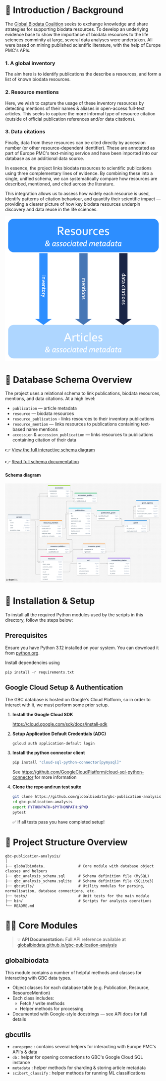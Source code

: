 # 🧭 Introduction / Background

The [Global Biodata Coalition](https://globalbiodata.org) seeks to exchange knowledge and share strategies for supporting biodata resources. To develop an underlying evidence base to show the importance of biodata resources to the life sciences comminity at large, several data analyses were undertaken. All were based on mining published scientific literature, with the help of Europe PMC's APIs.

### 1. A global inventory
The aim here is to identify publications the describe a resources, and form a list of known biodata resources.

### 2. Resource mentions
Here, we wish to capture the usage of these inventory resources by detecting mentions of their names & aliases in open-access full-text articles. This seeks to capture the more informal type of resource citation (outside of official publication references and/or data citations).

### 3. Data citations
Finally, data from these resources can be cited directly by accession number (or other resource-dependent identifier). These are annotated as part of Europe PMC's text-mining service and have been imported into our database as an additional data source.

In essence, the project links biodata resources to scientific publications using three complementary lines of evidence. By combining these into a single, unified schema, we can systematically compare how resources are described, mentioned, and cited across the literature.

This integration allows us to assess how widely each resource is used, identify patterns of citation behaviour, and quantify their scientific impact — providing a clearer picture of how key biodata resources underpin discovery and data reuse in the life sciences.

![Overview of resource<->publication linking](docs/assets/link_overview.png)

# 🧱 Database Schema Overview

The project uses a relational schema to link publications, biodata resources, mentions, and data citations.
At a high level:

- `publication` — article metadata
- `resource` — biodata resources
- `resource_publication` - links resources to their inventory publications
- `resource_mention` — links resources to publications containing text-based name mentions
- `accession` & `accession_publication` — links resources to publications containing citation of their data


👉 [View the full interactive schema diagram](https://drawsql.app/teams/gbc-4/diagrams/gcb-publication-analysis-uber-schema)

👉 [Read full schema documentation](https://globalbiodata.github.io/gbc-publication-analysis/schema/)

#### Schema diagram

![GBC database schema diagram](docs/assets/gbc_schema_diagram.png)

# 🧰 Installation & Setup

To install all the required Python modules used by the scripts in this directory, follow the steps below:

## Prerequisites

Ensure you have Python 3.12 installed on your system. You can download it from [python.org](https://www.python.org/).

Install dependencies using
```
pip install -r requirements.txt
```

## Google Cloud Setup & Authentication

The GBC database is hosted on Google's Cloud Platform, so in order to interact with it, we must perform some prior setup.

1. **Install the Google Cloud SDK**

    https://cloud.google.com/sdk/docs/install-sdk

2. **Setup Application Default Credentials (ADC)**

    ```bash
    gcloud auth application-default login
    ```

3. **Install the python connector client**

    ```bash
    pip install "cloud-sql-python-connector[pymysql]"
    ```
    See https://github.com/GoogleCloudPlatform/cloud-sql-python-connector for more information

4. **Clone the repo and run test suite**

    ```bash
    git clone https://github.com/globalbiodata/gbc-publication-analysis.git
    cd gbc-publication-analysis
    export PYTHONPATH=$PYTHONPATH:$PWD
    pytest
    ```

    ✅ If all tests pass you have completed setup!


# 🧠 Project Structure Overview

```
gbc-publication-analysis/
│
├── globalbiodata.               # Core module with database object classes and helpers
├── gbc_analysis_schema.sql      # Schema definition file (MySQL)
├── gbc_analysis_schema.sqlite   # Schema definition file (SQLite3)
├── gbcutils/                    # Utility modules for parsing, normalisation, database connections, etc.
├── tests/                       # Unit tests for the main module
├── bin/                         # Scripts for analysis operations
└── README.md
```

# 🧑‍💻 Core Modules

> 💡 **API Documentation:**
> Full API reference available at [globalbiodata.github.io/gbc-publication-analysis](https://globalbiodata.github.io/gbc-publication-analysis/)

## globalbiodata

This module contains a number of helpful methods and classes for interacting with GBC data types.

- Object classes for each database table (e.g. Publication, Resource, ResourceMention)
- Each class includes:
    - Fetch / write methods
    - Helper methods for processing
- Documented with Google-style docstrings — see API docs for full details

## gbcutils

- `europepmc` : contains several helpers for interacting with Europe PMC's API's & data
- `db` : helper for opening connections to GBC's Google Cloud SQL instance
- `metadata` : helper methods for sharding & storing article metadata
- `scibert_classify` : helper methods for running ML classifications
